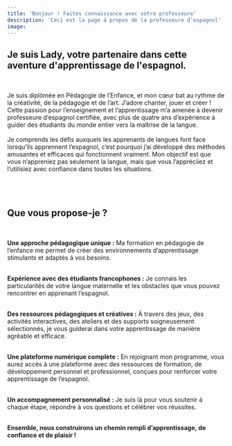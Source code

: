 ```yaml
---
title: 'Bonjour ! Faites connaissance avec votre professeure'
description: 'Ceci est la page à propos de la professeure d’espagnol'
image:
---
```

## Je suis Lady, votre partenaire dans cette aventure d'apprentissage de l'espagnol.
<br>

Je suis diplômée en Pédagogie de l’Enfance, et mon cœur bat au rythme de la créativité, de la pédagogie et de l’art. J’adore chanter, jouer et créer ! Cette passion pour l’enseignement et l’apprentissage m’a amenée à devenir professeure d’espagnol certifiée, avec plus de quatre ans d’expérience à guider des étudiants du monde entier vers la maîtrise de la langue.
<br><br>
Je comprends les défis auxquels les apprenants de langues font face lorsqu’ils apprennent l’espagnol, c’est pourquoi j’ai développé des méthodes amusantes et efficaces qui fonctionnent vraiment. Mon objectif est que vous n’appreniez pas seulement la langue, mais que vous l’appréciiez et l’utilisiez avec confiance dans toutes les situations.
<br><br><br><br>

## Que vous propose-je ?
<br>

**Une approche pédagogique unique :** Ma formation en pédagogie de l’enfance me permet de créer des environnements d’apprentissage stimulants et adaptés à vos besoins.<br><br>

**Expérience avec des étudiants francophones :** Je connais les particularités de votre langue maternelle et les obstacles que vous pouvez rencontrer en apprenant l’espagnol.<br><br>

**Des ressources pédagogiques et créatives :** À travers des jeux, des activités interactives, des ateliers et des supports soigneusement sélectionnés, je vous guiderai dans votre apprentissage de manière agréable et efficace.<br><br>

**Une plateforme numérique complète :** En rejoignant mon programme, vous aurez accès à une plateforme avec des ressources de formation, de développement personnel et professionnel, conçues pour renforcer votre apprentissage de l’espagnol.<br><br>

**Un accompagnement personnalisé :** Je suis là pour vous soutenir à chaque étape, répondre à vos questions et célébrer vos réussites.<br><br>

**Ensemble, nous construirons un chemin rempli d’apprentissage, de confiance et de plaisir !**